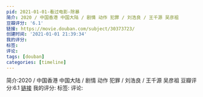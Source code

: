```yaml
---
pid: 2021-01-01-看过电影-除暴
简介: 2020 / 中国香港 中国大陆 / 剧情 动作 犯罪 / 刘浩良 / 王千源 吴彦祖
豆瓣评分: '6.1'
链接: https://movie.douban.com/subject/30373723/
创建时间: '2021-01-01 21:39:34'
我的评分:
标签:
评论:
tags: [douban]
categories: [timeline]
---
```

简介:2020 / 中国香港 中国大陆 / 剧情 动作 犯罪 / 刘浩良 / 王千源 吴彦祖
豆瓣评分:6.1
[链接](https://movie.douban.com/subject/30373723/)
我的评分:
标签:
评论:
